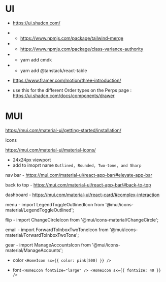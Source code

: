 # UI

- https://ui.shadcn.com/
- - https://www.npmjs.com/package/tailwind-merge
- - https://www.npmjs.com/package/class-variance-authority
- - yarn add cmdk
- - yarn add @tanstack/react-table

- https://www.framer.com/motion/three-introduction/

- use this for the different Order types on the Perps page : https://ui.shadcn.com/docs/components/drawer

# MUI

https://mui.com/material-ui/getting-started/installation/

Icons

https://mui.com/material-ui/material-icons/

- 24x24px viewport
- add to imoprt name
  `Outlined, Rounded, Two-tone, and Sharp`

nav bar - https://mui.com/material-ui/react-app-bar/#elevate-app-bar

back to top - https://mui.com/material-ui/react-app-bar/#back-to-top

dashboard - https://mui.com/material-ui/react-card/#complex-interaction

menu - import LegendToggleOutlinedIcon from '@mui/icons-material/LegendToggleOutlined';

flip - import ChangeCircleIcon from '@mui/icons-material/ChangeCircle';

email - import ForwardToInboxTwoToneIcon from '@mui/icons-material/ForwardToInboxTwoTone';

gear - import ManageAccountsIcon from '@mui/icons-material/ManageAccounts';

- color
  `<HomeIcon sx={{ color: pink[500] }} />`

- font
  `<HomeIcon fontSize="large" />
<HomeIcon sx={{ fontSize: 40 }} />`

